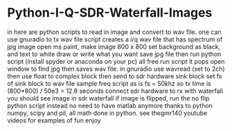 # Python-I-Q-SDR-Waterfall-Images
in here are python scripts to read in image and convert to wav file.
one can use gnuradio to tx wav file
script creates a i/q wav file that has spectrum of jpg image
open ms paint, make image 800 x 800
set background as black, and text to white
draw or write what you want
save jpg file
then run python script  (install spyder or anaconda on your pc)  all free
run script
it pops open window to find jpg
then saves wav file.
in gnuradio use wavread (set to 2ch)
then use float to complex block
then send to sdr hardware sink block
set fs of sink block to wav file sample freq
script as is fs = 50khz
so tx time is  (800*800) / 50e3 = 12.8 seconds
connect sdr hardware to rx with waterfall 
you should see image in sdr waterfall
if image is flipped, run the no flip python script instead
no need to have matlab anymore
thanks to python numpy, scipy and pil,  all math done in python.
see thegmr140 youtube videos for examples of fun
enjoy
